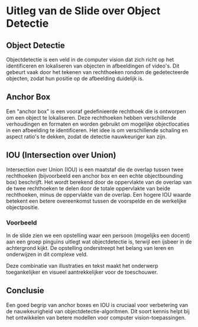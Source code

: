 # Uitleg van de Slide over Object Detectie

## Object Detectie

Objectdetectie is een veld in de computer vision dat zich richt op het identificeren en lokaliseren van objecten in afbeeldingen of video's. Dit gebeurt vaak door het tekenen van rechthoeken rondom de gedetecteerde objecten, zodat hun positie op de afbeelding duidelijk is.

## Anchor Box

Een "anchor box" is een vooraf gedefinieerde rechthoek die is ontworpen om een object te lokaliseren. Deze rechthoeken hebben verschillende verhoudingen en formaten en worden gebruikt om mogelijke objectlocaties in een afbeelding te identificeren. Het idee is om verschillende schaling en aspect ratio's te dekken, zodat de detectie nauwkeuriger kan zijn.

## IOU (Intersection over Union)

Intersection over Union (IOU) is een maatstaf die de overlap tussen twee rechthoeken (bijvoorbeeld een anchor box en een echte objectbounding box) beschrijft. Het wordt berekend door de oppervlakte van de overlap van de twee rechthoeken te delen door de totale oppervlakte van beide rechthoeken, minus de oppervlakte van de overlap. Een hogere IOU waarde betekent een betere overeenkomst tussen de voorspelde en de werkelijke objectpositie.

### Voorbeeld

In de slide zien we een opstelling waar een persoon (mogelijks een docent) aan een groep pinguïns uitlegt wat objectdetectie is, terwijl een ijsbeer in de achtergrond kijkt. De opstelling onderstreept het belang van leren en onderwijzen in dit complexe veld. 

Deze combinatie van illustraties en tekst maakt het onderwerp toegankelijker en visueel aantrekkelijker voor de toeschouwer. 

## Conclusie

Een goed begrip van anchor boxes en IOU is cruciaal voor verbetering van de nauwkeurigheid van objectdetectie-algoritmen. Dit soort kennis helpt bij het ontwikkelen van betere modellen voor computer vision-toepassingen.